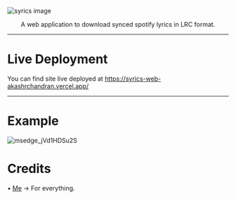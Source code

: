 
![syrics image](https://ik.imagekit.io/gyzvlawdz/Projects/syrics/Black_Modern_Business_Logo__600___500_px___2240___1260_px__cYRO9HGTQ.png)
<div align="center">
A web application to download synced spotify lyrics in LRC format.
</div>

***

# Live Deployment
You can find site live deployed at https://syrics-web-akashrchandran.vercel.app/

***


# Example
![msedge_jVd1HDSu2S](https://user-images.githubusercontent.com/78685510/218275201-2398b823-5228-4a11-abb8-a615ec6a14e1.gif)

# Credits
• [Me](https://akashrchandran.in)
  -> For everything.
